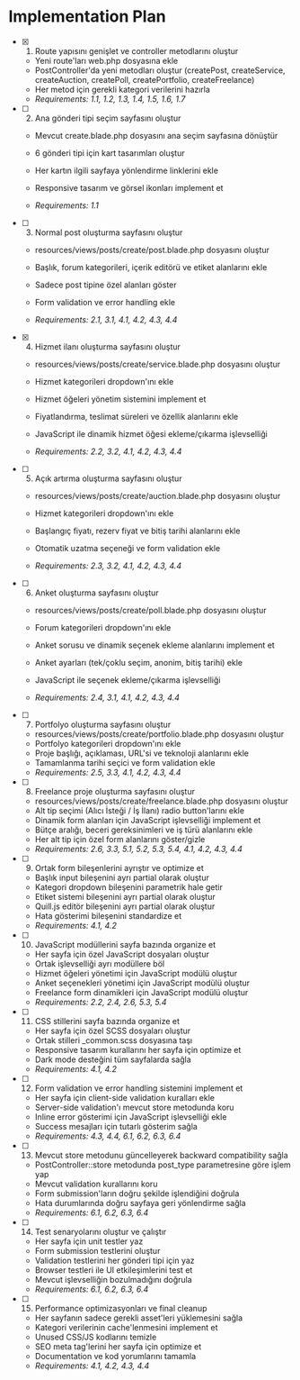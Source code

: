 # Implementation Plan

- [x] 1. Route yapısını genişlet ve controller metodlarını oluştur


  - Yeni route'ları web.php dosyasına ekle
  - PostController'da yeni metodları oluştur (createPost, createService, createAuction, createPoll, createPortfolio, createFreelance)
  - Her metod için gerekli kategori verilerini hazırla
  - _Requirements: 1.1, 1.2, 1.3, 1.4, 1.5, 1.6, 1.7_




- [ ] 2. Ana gönderi tipi seçim sayfasını oluştur
  - Mevcut create.blade.php dosyasını ana seçim sayfasına dönüştür
  - 6 gönderi tipi için kart tasarımları oluştur
  - Her kartın ilgili sayfaya yönlendirme linklerini ekle


  - Responsive tasarım ve görsel ikonları implement et
  - _Requirements: 1.1_

- [ ] 3. Normal post oluşturma sayfasını oluştur
  - resources/views/posts/create/post.blade.php dosyasını oluştur


  - Başlık, forum kategorileri, içerik editörü ve etiket alanlarını ekle
  - Sadece post tipine özel alanları göster
  - Form validation ve error handling ekle
  - _Requirements: 2.1, 3.1, 4.1, 4.2, 4.3, 4.4_

- [x] 4. Hizmet ilanı oluşturma sayfasını oluştur


  - resources/views/posts/create/service.blade.php dosyasını oluştur
  - Hizmet kategorileri dropdown'ını ekle
  - Hizmet öğeleri yönetim sistemini implement et
  - Fiyatlandırma, teslimat süreleri ve özellik alanlarını ekle
  - JavaScript ile dinamik hizmet öğesi ekleme/çıkarma işlevselliği


  - _Requirements: 2.2, 3.2, 4.1, 4.2, 4.3, 4.4_

- [ ] 5. Açık artırma oluşturma sayfasını oluştur
  - resources/views/posts/create/auction.blade.php dosyasını oluştur
  - Hizmet kategorileri dropdown'ını ekle
  - Başlangıç fiyatı, rezerv fiyat ve bitiş tarihi alanlarını ekle


  - Otomatik uzatma seçeneği ve form validation ekle
  - _Requirements: 2.3, 3.2, 4.1, 4.2, 4.3, 4.4_

- [ ] 6. Anket oluşturma sayfasını oluştur
  - resources/views/posts/create/poll.blade.php dosyasını oluştur



  - Forum kategorileri dropdown'ını ekle
  - Anket sorusu ve dinamik seçenek ekleme alanlarını implement et
  - Anket ayarları (tek/çoklu seçim, anonim, bitiş tarihi) ekle
  - JavaScript ile seçenek ekleme/çıkarma işlevselliği
  - _Requirements: 2.4, 3.1, 4.1, 4.2, 4.3, 4.4_

- [ ] 7. Portfolyo oluşturma sayfasını oluştur
  - resources/views/posts/create/portfolio.blade.php dosyasını oluştur
  - Portfolyo kategorileri dropdown'ını ekle
  - Proje başlığı, açıklaması, URL'si ve teknoloji alanlarını ekle
  - Tamamlanma tarihi seçici ve form validation ekle
  - _Requirements: 2.5, 3.3, 4.1, 4.2, 4.3, 4.4_

- [ ] 8. Freelance proje oluşturma sayfasını oluştur
  - resources/views/posts/create/freelance.blade.php dosyasını oluştur
  - Alt tip seçimi (Alıcı İsteği / İş İlanı) radio button'larını ekle
  - Dinamik form alanları için JavaScript işlevselliği implement et
  - Bütçe aralığı, beceri gereksinimleri ve iş türü alanlarını ekle
  - Her alt tip için özel form alanlarını göster/gizle
  - _Requirements: 2.6, 3.3, 5.1, 5.2, 5.3, 5.4, 4.1, 4.2, 4.3, 4.4_

- [ ] 9. Ortak form bileşenlerini ayrıştır ve optimize et
  - Başlık input bileşenini ayrı partial olarak oluştur
  - Kategori dropdown bileşenini parametrik hale getir
  - Etiket sistemi bileşenini ayrı partial olarak oluştur
  - Quill.js editör bileşenini ayrı partial olarak oluştur
  - Hata gösterimi bileşenini standardize et
  - _Requirements: 4.1, 4.2_

- [ ] 10. JavaScript modüllerini sayfa bazında organize et
  - Her sayfa için özel JavaScript dosyaları oluştur
  - Ortak işlevselliği ayrı modüllere böl
  - Hizmet öğeleri yönetimi için JavaScript modülü oluştur
  - Anket seçenekleri yönetimi için JavaScript modülü oluştur
  - Freelance form dinamikleri için JavaScript modülü oluştur
  - _Requirements: 2.2, 2.4, 2.6, 5.3, 5.4_

- [ ] 11. CSS stillerini sayfa bazında organize et
  - Her sayfa için özel SCSS dosyaları oluştur
  - Ortak stilleri _common.scss dosyasına taşı
  - Responsive tasarım kurallarını her sayfa için optimize et
  - Dark mode desteğini tüm sayfalarda sağla
  - _Requirements: 4.1, 4.2_

- [ ] 12. Form validation ve error handling sistemini implement et
  - Her sayfa için client-side validation kuralları ekle
  - Server-side validation'ı mevcut store metodunda koru
  - Inline error gösterimi için JavaScript işlevselliği ekle
  - Success mesajları için tutarlı gösterim sağla
  - _Requirements: 4.3, 4.4, 6.1, 6.2, 6.3, 6.4_

- [ ] 13. Mevcut store metodunu güncelleyerek backward compatibility sağla
  - PostController::store metodunda post_type parametresine göre işlem yap
  - Mevcut validation kurallarını koru
  - Form submission'ların doğru şekilde işlendiğini doğrula
  - Hata durumlarında doğru sayfaya geri yönlendirme sağla
  - _Requirements: 6.1, 6.2, 6.3, 6.4_

- [ ] 14. Test senaryolarını oluştur ve çalıştır
  - Her sayfa için unit testler yaz
  - Form submission testlerini oluştur
  - Validation testlerini her gönderi tipi için yaz
  - Browser testleri ile UI etkileşimlerini test et
  - Mevcut işlevselliğin bozulmadığını doğrula
  - _Requirements: 6.1, 6.2, 6.3, 6.4_

- [ ] 15. Performance optimizasyonları ve final cleanup
  - Her sayfanın sadece gerekli asset'leri yüklemesini sağla
  - Kategori verilerinin cache'lenmesini implement et
  - Unused CSS/JS kodlarını temizle
  - SEO meta tag'lerini her sayfa için optimize et
  - Documentation ve kod yorumlarını tamamla
  - _Requirements: 4.1, 4.2, 4.3, 4.4_
